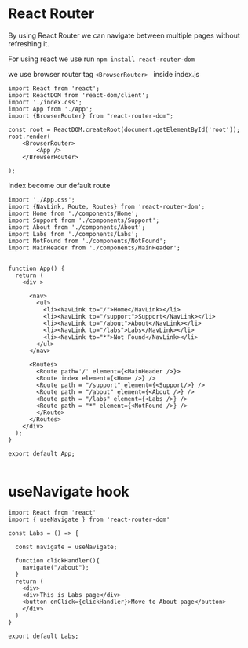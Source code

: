 # React Router

By using React Router we can navigate between multiple pages without refreshing it.

For using react we use run ```npm install react-router-dom```

we use browser router tag  ```<BrowserRouter> ``` inside index.js 

```
import React from 'react';
import ReactDOM from 'react-dom/client';
import './index.css';
import App from './App';
import {BrowserRouter} from "react-router-dom";

const root = ReactDOM.createRoot(document.getElementById('root'));
root.render(
    <BrowserRouter>
        <App />
    </BrowserRouter>

);

```

Index become our default route 

```
import './App.css';
import {NavLink, Route, Routes} from 'react-router-dom';
import Home from './components/Home';
import Support from './components/Support';
import About from './components/About';
import Labs from './components/Labs';
import NotFound from './components/NotFound';
import MainHeader from './components/MainHeader';


function App() {
  return (
    <div >

      <nav>
        <ul>
          <li><NavLink to="/">Home</NavLink></li>
          <li><NavLink to="/support">Support</NavLink></li>
          <li><NavLink to="/about">About</NavLink></li>
          <li><NavLink to="/labs">Labs</NavLink></li>
          <li><NavLink to="*">Not Found</NavLink></li>
        </ul>
      </nav>

      <Routes>
        <Route path='/' element={<MainHeader />}>
        <Route index element={<Home />} />
        <Route path = "/support" element={<Support/>} />
        <Route path = "/about" element={<About />} />
        <Route path = "/labs" element={<Labs />} />
        <Route path = "*" element={<NotFound />} />
        </Route>
      </Routes>
    </div>
  );
}

export default App;


```

# useNavigate hook

```
import React from 'react'
import { useNavigate } from 'react-router-dom'

const Labs = () => {

  const navigate = useNavigate;

  function clickHandler(){
    navigate("/about");
  }
  return (
    <div>
    <div>This is Labs page</div>
    <button onClick={clickHandler}>Move to About page</button>
    </div>
  )
}

export default Labs;

```